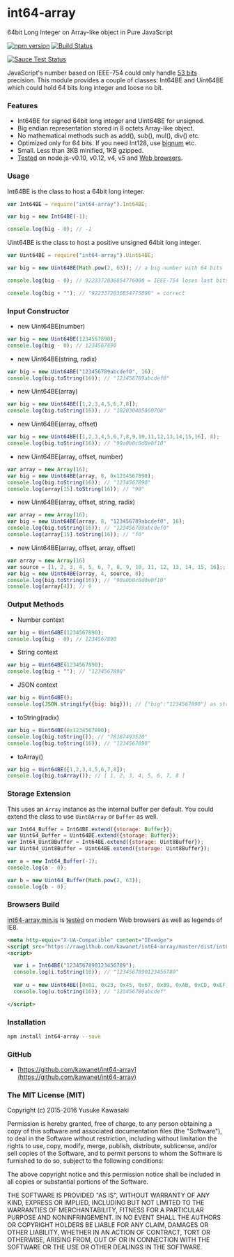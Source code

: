 # int64-array

64bit Long Integer on Array-like object in Pure JavaScript 

[![npm version](https://badge.fury.io/js/int64-array.svg)](http://badge.fury.io/js/int64-array) [![Build Status](https://travis-ci.org/kawanet/int64-array.svg?branch=master)](https://travis-ci.org/kawanet/int64-array)

[![Sauce Test Status](https://saucelabs.com/browser-matrix/int64-array.svg)](https://saucelabs.com/u/int64-array)

JavaScript's number based on IEEE-754 could only handle [53 bits](https://en.wikipedia.org/wiki/Double-precision_floating-point_format) precision. This module provides a couple of classes: Int64BE and Uint64BE which could hold 64 bits long integer and loose no bit.

### Features

- Int64BE for signed 64bit long integer and Uint64BE for unsigned.
- Big endian representation stored in 8 octets Array-like object.
- No mathematical methods such as add(), sub(), mul(), div() etc.
- Optimized only for 64 bits. If you need Int128, use [bignum](https://www.npmjs.com/package/bignum) etc.
- Small. Less than 3KB minified, 1KB gzipped.
- [Tested](https://travis-ci.org/kawanet/int64-array) on node.js-v0.10, v0.12, v4, v5 and [Web browsers](https://saucelabs.com/u/int64-array).

### Usage

Int64BE is the class to host a 64bit long integer.

```js
var Int64BE = require("int64-array").Int64BE;

var big = new Int64BE(-1);

console.log(big - 0); // -1
```

Uint64BE is the class to host a positive unsigned 64bit long integer.

```js
var Uint64BE = require("int64-array").Uint64BE;

var big = new Uint64BE(Math.pow(2, 63)); // a big number with 64 bits

console.log(big - 0); // 9223372036854776000 = IEEE-754 loses last bits

console.log(big + ""); // "9223372036854775808" = correct
```

### Input Constructor

- new Uint64BE(number)

```js
var big = new Uint64BE(1234567890);
console.log(big - 0); // 1234567890
```

- new Uint64BE(string, radix)

```js
var big = new Uint64BE("123456789abcdef0", 16);
console.log(big.toString(16)); // "123456789abcdef0"
```

- new Uint64BE(array)

```js
var big = new Uint64BE([1,2,3,4,5,6,7,8]);
console.log(big.toString(16)); // "102030405060708"
```

- new Uint64BE(array, offset)

```js
var big = new Uint64BE([1,2,3,4,5,6,7,8,9,10,11,12,13,14,15,16], 8);
console.log(big.toString(16)); // "90a0b0c0d0e0f10"
```

- new Uint64BE(array, offset, number)

```js
var array = new Array(16);
var big = new Uint64BE(array, 8, 0x1234567890);
console.log(big.toString(16)); // "1234567890"
console.log(array[15].toString(16)); // "90"
```

- new Uint64BE(array, offset, string, radix)

```js
var array = new Array(16);
var big = new Uint64BE(array, 8, "123456789abcdef0", 16);
console.log(big.toString(16)); // "123456789abcdef0"
console.log(array[15].toString(16)); // "f0"
```

- new Uint64BE(array, offset, array, offset)

```js
var array = new Array(16)
var source = [1, 2, 3, 4, 5, 6, 7, 8, 9, 10, 11, 12, 13, 14, 15, 16];;
var big = new Uint64BE(array, 4, source, 8);
console.log(big.toString(16)); // "90a0b0c0d0e0f10"
console.log(array[4]); // 9
```

### Output Methods

- Number context

```js
var big = Uint64BE(1234567890);
console.log(big - 0); // 1234567890
```

- String context

```js
var big = Uint64BE(1234567890);
console.log(big + ""); // "1234567890"
```

- JSON context

```js
var big = Uint64BE();
console.log(JSON.stringify({big: big})); // {"big":"1234567890"} as string
```

- toString(radix)

```js
var big = Uint64BE(0x1234567890);
console.log(big.toString()); // "78187493520"
console.log(big.toString(16)); // "1234567890"
```

- toArray()

```js
var big = Uint64BE([1,2,3,4,5,6,7,8]);
console.log(big.toArray()); // [ 1, 2, 3, 4, 5, 6, 7, 8 ]
```

### Storage Extension

This uses an `Array` instance as the internal buffer per default.
You could extend the class to use `Uint8Array` or `Buffer` as well.

```js
var Int64_Buffer = Int64BE.extend({storage: Buffer});
var Uint64_Buffer = Uint64BE.extend({storage: Buffer});
var Int64_Uint8Buffer = Int64BE.extend({storage: Uint8Buffer});
var Uint64_Uint8Buffer = Uint64BE.extend({storage: Uint8Buffer});

var a = new Int64_Buffer(-1);
console.log(a - 0);

var b = new Uint64_Buffer(Math.pow(2, 63));
console.log(b - 0);
```

### Browsers Build

[int64-array.min.js](https://rawgithub.com/kawanet/int64-array/master/dist/int64-array.min.js) is [tested](https://saucelabs.com/u/int64-array) on modern Web browsers as well as legends of IE8.

```html
<meta http-equiv="X-UA-Compatible" content="IE=edge">
<script src="https://rawgithub.com/kawanet/int64-array/master/dist/int64-array.min.js"></script>
<script>

  var i = Int64BE("1234567890123456789");
  console.log(i.toString(10)); // "1234567890123456789"
  
  var u = new Uint64BE([0x01, 0x23, 0x45, 0x67, 0x89, 0xAB, 0xCD, 0xEF]);
  console.log(u.toString(16)); // "123456789abcdef"

</script>
```

### Installation

```sh
npm install int64-array --save
```

### GitHub

- [https://github.com/kawanet/int64-array](https://github.com/kawanet/int64-array)

### The MIT License (MIT)

Copyright (c) 2015-2016 Yusuke Kawasaki

Permission is hereby granted, free of charge, to any person obtaining a copy
of this software and associated documentation files (the "Software"), to deal
in the Software without restriction, including without limitation the rights
to use, copy, modify, merge, publish, distribute, sublicense, and/or sell
copies of the Software, and to permit persons to whom the Software is
furnished to do so, subject to the following conditions:

The above copyright notice and this permission notice shall be included in all
copies or substantial portions of the Software.

THE SOFTWARE IS PROVIDED "AS IS", WITHOUT WARRANTY OF ANY KIND, EXPRESS OR
IMPLIED, INCLUDING BUT NOT LIMITED TO THE WARRANTIES OF MERCHANTABILITY,
FITNESS FOR A PARTICULAR PURPOSE AND NONINFRINGEMENT. IN NO EVENT SHALL THE
AUTHORS OR COPYRIGHT HOLDERS BE LIABLE FOR ANY CLAIM, DAMAGES OR OTHER
LIABILITY, WHETHER IN AN ACTION OF CONTRACT, TORT OR OTHERWISE, ARISING FROM,
OUT OF OR IN CONNECTION WITH THE SOFTWARE OR THE USE OR OTHER DEALINGS IN THE
SOFTWARE.
